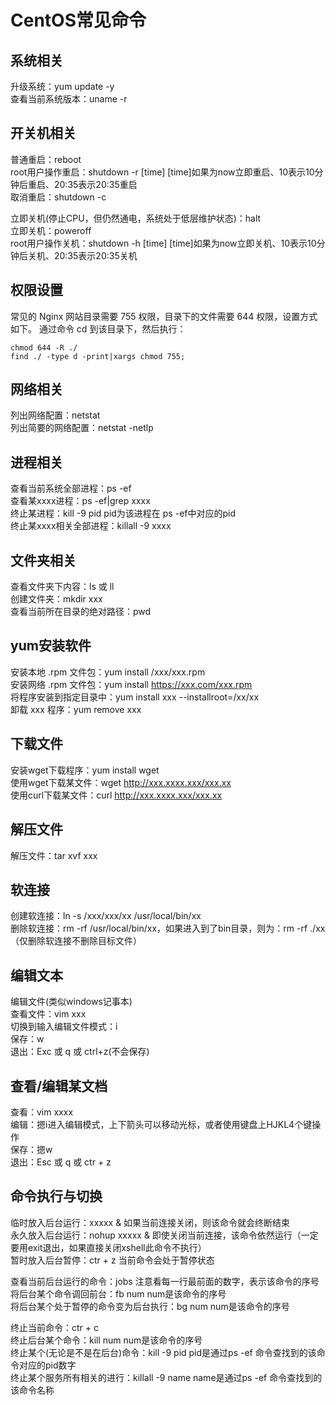 # CentOS常见命令


## 系统相关

升级系统：yum update -y  
查看当前系统版本：uname -r  


## 开关机相关

普通重启：reboot  
root用户操作重启：shutdown -r [time]  [time]如果为now立即重启、10表示10分钟后重启、20:35表示20:35重启  
取消重启：shutdown -c  

立即关机(停止CPU，但仍然通电，系统处于低层维护状态)：halt  
立即关机：poweroff  
root用户操作关机：shutdown -h [time]  [time]如果为now立即关机、10表示10分钟后关机、20:35表示20:35关机  

## 权限设置

常见的 Nginx 网站目录需要 755 权限，目录下的文件需要 644 权限，设置方式如下。
通过命令 cd 到该目录下，然后执行：

````
chmod 644 -R ./
find ./ -type d -print|xargs chmod 755;
````


## 网络相关

列出网络配置：netstat  
列出简要的网络配置：netstat -netlp  

## 进程相关

查看当前系统全部进程：ps -ef  
查看某xxxx进程：ps -ef|grep xxxx  
终止某进程：kill -9 pid  pid为该进程在 ps -ef中对应的pid  
终止某xxxx相关全部进程：killall -9 xxxx    


## 文件夹相关

查看文件夹下内容：ls 或 ll  
创建文件夹：mkdir xxx  
查看当前所在目录的绝对路径：pwd  

## yum安装软件

安装本地 .rpm 文件包：yum install /xxx/xxx.rpm  
安装网络 .rpm 文件包：yum install https://xxx.com/xxx.rpm  
将程序安装到指定目录中：yum install xxx --installroot=/xx/xx  
卸载 xxx 程序：yum remove xxx  

## 下载文件

安装wget下载程序：yum install wget  
使用wget下载某文件：wget http://xxx.xxxx.xxx/xxx.xx  
使用curl下载某文件：curl http://xxx.xxxx.xxx/xxx.xx  

## 解压文件

解压文件：tar xvf xxx


## 软连接

创建软连接：ln -s /xxx/xxx/xx /usr/local/bin/xx  
删除软连接：rm -rf /usr/local/bin/xx，如果进入到了bin目录，则为：rm -rf ./xx （仅删除软连接不删除目标文件）


## 编辑文本

编辑文件(类似windows记事本)  
查看文件：vim xxx  
切换到输入编辑文件模式：i  
保存：w  
退出：Exc 或 q 或 ctrl+z(不会保存)  


## 查看/编辑某文档

查看：vim xxxx  
编辑：摁i进入编辑模式，上下箭头可以移动光标，或者使用键盘上HJKL4个键操作  
保存：摁w  
退出：Esc 或 q 或 ctr + z  


## 命令执行与切换

临时放入后台运行：xxxxx &  如果当前连接关闭，则该命令就会终断结束  
永久放入后台运行：nohup xxxxx &  即使关闭当前连接，该命令依然运行（一定要用exit退出，如果直接关闭xshell此命令不执行）   
暂时放入后台暂停：ctr + z 当前命令会处于暂停状态  

查看当前后台运行的命令：jobs  注意看每一行最前面的数字，表示该命令的序号  
将后台某个命令调回前台：fb num  num是该命令的序号  
将后台某个处于暂停的命令变为后台执行：bg num  num是该命令的序号  

终止当前命令：ctr + c  
终止后台某个命令：kill num  num是该命令的序号  
终止某个(无论是不是在后台)命令：kill -9 pid  pid是通过ps -ef 命令查找到的该命令对应的pid数字  
终止某个服务所有相关的进行：killall -9 name  name是通过ps -ef 命令查找到的该命令名称  
